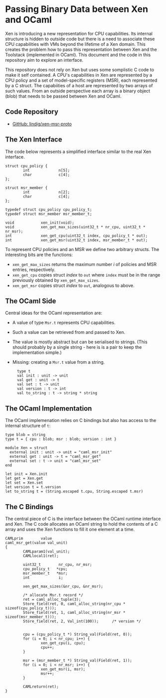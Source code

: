 
# Passing Binary Data between Xen and OCaml

Xen is introducing a new representation for CPU capabilities. Its
internal structure is hidden to outside code but there is a need to
associate these CPU capabilities with VMs beyond the lifetime of a Xen
domain. This creates the problem how to pass this representation between
Xen and the Toolstack (implemented in OCaml). This document and the code
in this repository aim to explore an interface.

This repository does not rely on Xen but uses some somplistic C code to
make it self contained.  A CPU's capabilities in Xen are represented by
a CPU policy and a set of model-specific registers (MSR), each
represented by a C struct. The capabiities of a host are represented by
two arrays of such values. From an outside perspective each array is a
binary object (blob) that needs to be passed between Xen and OCaml.

## Code Repository

* [GitHub: lindig/xen-msr-proto](https://github.com/lindig/xen-msr-proto)

## The Xen Interface

The code below represents a simplified interface similar to the real Xen
interface.


    struct cpu_policy {
            int             n[5];
            char            c[4];
    };

    struct msr_member {
            int             n[2];
            char            c[4];
    };

    typedef struct cpu_policy cpu_policy_t;
    typedef struct msr_member msr_member_t;

    void            xen_init(void);
    void            xen_get_max_sizes(uint32_t * nr_cpu, uint32_t * nr_msr);
    int             xen_get_cpu(uint32_t index, cpu_policy_t * out);
    int             xen_get_msr(uint32_t index, msr_member_t * out);


To represent CPU policies and an MSR we define two arbitrary structs.
The interesting bits are the functions:

* `xen_get_max_sizes` returns the maximum number _i_ of policies and MSR
  entries, respectively.
* `xen_get_cpu` copies struct _index_ to `out` where `index` must be in
  the range previously obtained by `xen_get_max_sizes`.
* `xen_get_msr` copies struct _index_ to `out`, analogous to above.

## The OCaml Side

Central ideas for the OCaml representation are:

* A value of type `Msr.t` represents CPU capabilities.

* Such a value can be retrieved from and passed to Xen.

* The value is mostly abstract but can be serialised to 
  strings. (This should probably by a single string - here is is a pair
  to keep the implementation simple.)

* Missing: creating a `Msr.t` value from a string.

        type t
        val init : unit -> unit
        val get : unit -> t
        val set : t -> unit
        val version : t -> int
        val to_string : t -> string * string

## The OCaml Implementation 

The OCaml implemenation relies on C bindings but also has access to the
internal structure of `t`:

    type blob = string
    type t = { cpu : blob; msr : blob; version : int }

    module Xen = struct
      external init : unit -> unit = "caml_msr_init"
      external get : unit -> t = "caml_msr_get"
      external set : t -> unit = "caml_msr_set"
    end

    let init = Xen.init
    let get = Xen.get
    let set = Xen.set
    let version t = t.version
    let to_string t = (String.escaped t.cpu, String.escaped t.msr)

## The C Bindings

The central piece of C is the interface between the OCaml runtime
interface and Xen. The C code allocates an OCaml string to hold the
contents of a C array and uses the Xen functions to fill it one element
at a time.


    CAMLprim        value
    caml_msr_get(value val_unit)
    {
            CAMLparam1(val_unit);
            CAMLlocal1(ret);

            uint32_t        nr_cpu, nr_msr;
            cpu_policy_t   *cpu;
            msr_member_t   *msr;
            int             i;

            xen_get_max_sizes(&nr_cpu, &nr_msr);

            /* allocate Msr.t record */
            ret = caml_alloc_tuple(3);
            Store_field(ret, 0, caml_alloc_string(nr_cpu * sizeof(cpu_policy_t)));
            Store_field(ret, 1, caml_alloc_string(nr_msr * sizeof(msr_member_t)));
            Store_field(ret, 2, Val_int(100));      /* version */


            cpu = (cpu_policy_t *) String_val(Field(ret, 0));
            for (i = 0; i < nr_cpu; i++) {
                    xen_get_cpu(i, cpu);
                    cpu++;
            }

            msr = (msr_member_t *) String_val(Field(ret, 1));
            for (i = 0; i < nr_msr; i++) {
                    xen_get_msr(i, msr);
                    msr++;
            }

            CAMLreturn(ret);
    }
